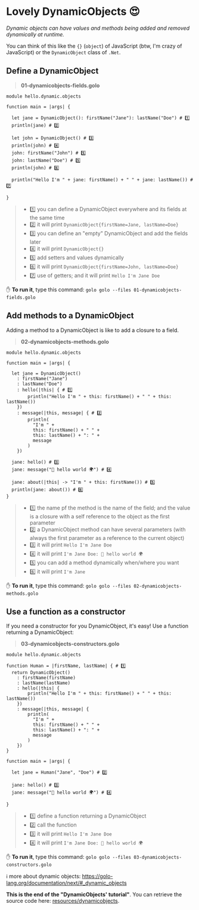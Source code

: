 # Lovely DynamicObjects 😍

_Dynamic objects can have values and methods being added and removed dynamically at runtime._

You can think of this like the `{}` (`object`) of JavaScript (btw, I'm crazy of JavaScript) or the `DynamicObject` class of `.Net`.

## Define a DynamicObject

> **01-dynamicobjects-fields.golo**
```golo
module hello.dynamic.objects

function main = |args| {

  let jane = DynamicObject(): firstName("Jane"): lastName("Doe") # 1️⃣
  println(jane) # 2️⃣

  let john = DynamicObject() # 3️⃣
  println(john) # 4️⃣
  john: firstName("John") # 5️⃣
  john: lastName("Doe") # 5️⃣
  println(john) # 6️⃣

  println("Hello I'm " + jane: firstName() + " " + jane: lastName()) # 7️⃣

}
```

> - 1️⃣ you can define a DynamicObject everywhere and its fields at the same time
> - 2️⃣ it will print `DynamicObject{firstName=Jane, lastName=Doe}`
> - 3️⃣ you can define an "empty" DynamicObject and add the fields later
> - 4️⃣ it will print `DynamicObject{}`
> - 5️⃣ add setters and values dynamically
> - 6️⃣ it will print `DynamicObject{firstName=John, lastName=Doe}`
> - 7️⃣ use of getters; and it will print `Hello I'm Jane Doe`

✋ **To run it**, type this command: `golo golo --files 01-dynamicobjects-fields.golo`

## Add methods to a DynamicObject

Adding a method to a DynamicObject is like to add a closure to a field.

> **02-dynamicobjects-methods.golo**
```golo
module hello.dynamic.objects

function main = |args| {

  let jane = DynamicObject()
    : firstName("Jane")
    : lastName("Doe")
    : hello(|this| { # 1️⃣
        println("Hello I'm " + this: firstName() + " " + this: lastName())
    })
    : message(|this, message| { # 2️⃣
        println(
          "I'm " +
          this: firstName() + " " +
          this: lastName() + ": " +
          message
        )
    })

  jane: hello() # 3️⃣
  jane: message("👋 hello world 🌍") # 4️⃣

  jane: about(|this| -> "I'm " + this: firstName()) # 5️⃣
  println(jane: about()) # 6️⃣
}

```

> - 1️⃣ the name pf the method is the name of the field; and the value is a closure with a self reference to the object as the first parameter
> - 2️⃣ a DynamicObject method can have several parameters (with always the first parameter as a reference to the current object)
> - 3️⃣ it will print `Hello I'm Jane Doe`
> - 4️⃣ it will print `I'm Jane Doe: 👋 hello world 🌍`
> - 5️⃣ you can add a method dynamically when/where you want
> - 6️⃣ it will print `I'm Jane`

✋ **To run it**, type this command: `golo golo --files 02-dynamicobjects-methods.golo`

## Use a function as a constructor

If you need a constructor for you DynamicObject, it's easy! Use a function returning a DynamicObject:

> **03-dynamicobjects-constructors.golo**
```golo
module hello.dynamic.objects

function Human = |firstName, lastName| { # 1️⃣
  return DynamicObject()
    : firstName(firstName)
    : lastName(lastName)
    : hello(|this| {
        println("Hello I'm " + this: firstName() + " " + this: lastName())
    })
    : message(|this, message| {
        println(
          "I'm " +
          this: firstName() + " " +
          this: lastName() + ": " +
          message
        )
    })
}

function main = |args| {

  let jane = Human("Jane", "Doe") # 2️⃣

  jane: hello() # 3️⃣
  jane: message("👋 hello world 🌍") # 4️⃣

}
```

> - 1️⃣ define a function returning a DynamicObject
> - 2️⃣ call the function
> - 3️⃣ it will print `Hello I'm Jane Doe`
> - 4️⃣ it will print `I'm Jane Doe: 👋 hello world 🌍`

✋ **To run it**, type this command: `golo golo --files 03-dynamicobjects-constructors.golo`

ℹ️ more about dynamic objects: https://golo-lang.org/documentation/next/#_dynamic_objects

**This is the end of the "DynamicObjects' tutorial"**. You can retrieve the source code here: [resources/dynamicobjects](resources/dynamicobjects).
